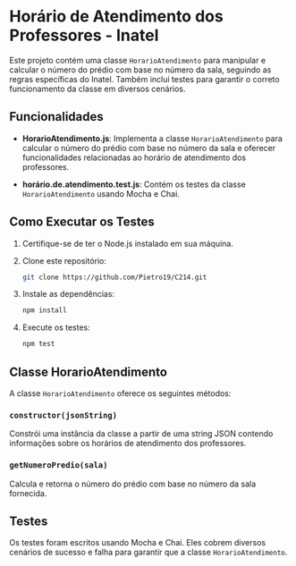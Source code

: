 # Horário de Atendimento dos Professores - Inatel

Este projeto contém uma classe `HorarioAtendimento` para manipular e calcular o número do prédio com base no número da sala, seguindo as regras específicas do Inatel. Também inclui testes para garantir o correto funcionamento da classe em diversos cenários.

## Funcionalidades

- **HorarioAtendimento.js**: Implementa a classe `HorarioAtendimento` para calcular o número do prédio com base no número da sala e oferecer funcionalidades relacionadas ao horário de atendimento dos professores.

- **horário.de.atendimento.test.js**: Contém os testes da classe `HorarioAtendimento` usando Mocha e Chai.

## Como Executar os Testes

1. Certifique-se de ter o Node.js instalado em sua máquina.

2. Clone este repositório:
   ```bash
   git clone https://github.com/Pietro19/C214.git
   ```
3. Instale as dependências:
   ```bash
   npm install
   ```
4. Execute os testes:
   ```bash
   npm test
   ```

## Classe HorarioAtendimento

A classe `HorarioAtendimento` oferece os seguintes métodos:

### `constructor(jsonString)`

Constrói uma instância da classe a partir de uma string JSON contendo informações sobre os horários de atendimento dos professores.

### `getNumeroPredio(sala)`

Calcula e retorna o número do prédio com base no número da sala fornecida.

## Testes

Os testes foram escritos usando Mocha e Chai. Eles cobrem diversos cenários de sucesso e falha para garantir que a classe `HorarioAtendimento`.

